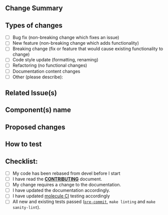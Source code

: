 <!-- All PR should follow this template to allow a clean and transparent review -->
<!-- Bot will manage tag, ownership and code review, you should not update these fields-->
## Change Summary
<!--- Provide a general summary of your changes in the Title above -->

## Types of changes
<!--- What types of changes does your code introduce? Put an `x` in all the boxes that apply: -->
- [ ] Bug fix (non-breaking change which fixes an issue)
- [ ] New feature (non-breaking change which adds functionality)
- [ ] Breaking change (fix or feature that would cause existing functionality to change)
- [ ] Code style update (formatting, renaming)
- [ ] Refactoring (no functional changes)
- [ ] Documentation content changes
- [ ] Other (please describe):

## Related Issue(s)
<!-- If PR is linked to one or more issues, please list issues below -->
<!--- HINT: Include "Fixes #nnn" if you are fixing an existing issue -->

## Component(s) name

## Proposed changes
<!--- Describe your changes in detail -->

## How to test
<!--- Please describe in detail how you tested your changes. -->
<!--- Include details of your testing environment, and the tests you ran to -->

## Checklist:
<!--- Go over all the following points, and put an `x` in all the boxes that apply. -->
<!--- If you're unsure about any of these, don't hesitate to ask. We're here to help! -->
- [ ] My code has been rebased from devel before I start
- [ ] I have read the [**CONTRIBUTING**](https://www.avd.sh/docs/contributing/) document.
- [ ] My change requires a change to the documentation.
- [ ] I have updated the documentation accordingly.
- [ ] I have updated [molecule CI](https://github.com/aristanetworks/ansible-avd/tree/devel/ansible_collections/arista/avd/molecule) testing accordingly
- [ ] All new and existing tests passed ([`pre-commit`](https://www.avd.sh/docs/installation/development/#python-virtual-environment), `make linting` and `make sanity-lint`).

